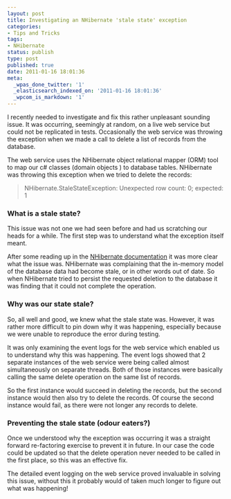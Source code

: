 ```yaml
---
layout: post
title: Investigating an NHibernate 'stale state' exception
categories:
- Tips and Tricks
tags:
- NHibernate
status: publish
type: post
published: true
date: 2011-01-16 18:01:36
meta:
  _wpas_done_twitter: '1'
  _elasticsearch_indexed_on: '2011-01-16 18:01:36'
  _wpcom_is_markdown: '1'
---
```

I recently needed to investigate and fix this rather unpleasant sounding issue. It was  occurring, seemingly at random, on a live web service but could not be replicated in tests.  Occasionally the web service was throwing the exception when we made a call to delete a list of records from the database.

The web service uses the NHibernate object relational mapper (ORM) tool to map our c# classes (domain objects ) to database tables. NHibernate was throwing this exception when we tried to delete the records:

<blockquote>NHibernate.StaleStateException: Unexpected row count: 0; expected: 1</blockquote>

<h3>What is a stale state?</h3>

This issue was not one we had seen before and had us scratching our heads for a while. The first step was to understand what the exception itself meant.

After some reading up in the <a href="http://nhforge.org/doc/nh/en/index.html">NHibernate documentation</a> it was more clear what the issue was.  NHibernate was complaining that the in-memory model of the database data had become stale, or in other words out of date.  So when NHibernate tried to persist the requested deletion to the database it was finding that it could not complete the operation.

<h3>Why was our state stale?</h3>

So, all well and good, we knew what the stale state was. However, it was rather more difficult to pin down why it was happening, especially because we were unable to reproduce the error during testing.

It was only examining the event logs for the web service which enabled us to understand why this was happening.  The event logs showed that 2 separate instances of the web service were being called almost simultaneously on separate threads.  Both of those instances were basically calling the same delete operation on the same list of records.

So the first instance would succeed in deleting the records, but the second instance would then also try to delete the records.  Of course the second instance would fail, as there were not longer any records to delete.

<h3>Preventing the stale state (odour  eaters?)</h3>

Once we understood why the exception was occurring it was a straight forward re-factoring exercise to prevent it in future.  In our case the code could be updated so that the delete operation never needed to be called in the first place, so this was an effective fix.

The detailed event logging on the web service proved invaluable in solving this issue, without this it probably would of taken much longer to figure out what was happening!
